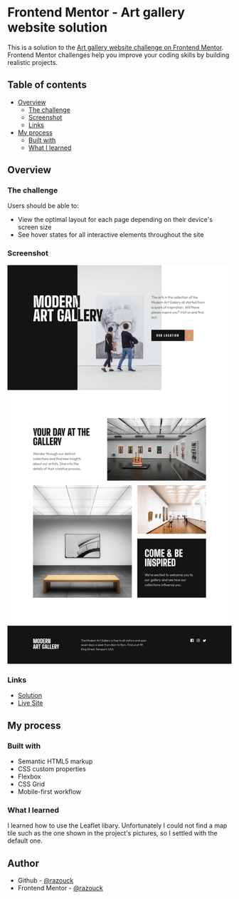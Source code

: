 # Frontend Mentor - Art gallery website solution

This is a solution to
the [Art gallery website challenge on Frontend Mentor](https://www.frontendmentor.io/challenges/art-gallery-website-yVdrZlxyA).
Frontend Mentor challenges help you improve your coding skills by building
realistic projects.

## Table of contents

- [Overview](#overview)
	- [The challenge](#the-challenge)
	- [Screenshot](#screenshot)
	- [Links](#links)
- [My process](#my-process)
	- [Built with](#built-with)
	- [What I learned](#what-i-learned)

## Overview

### The challenge

Users should be able to:

- View the optimal layout for each page depending on their device's screen size
- See hover states for all interactive elements throughout the site

### Screenshot

![](./assets/screenshot.png)

### Links

- [Solution](https://www.frontendmentor.io/challenges/art-gallery-website-yVdrZlxyA/)
- [Live Site](https://razouck.github.io/art-gallery-website/index.html)

## My process

### Built with

- Semantic HTML5 markup
- CSS custom properties
- Flexbox
- CSS Grid
- Mobile-first workflow

### What I learned

I learned how to use the Leaflet libary. Unfortunately I could not find a map
tile such as the one shown in the project's pictures, so I settled with the
default one.

## Author

- Github - [@razouck](https://www.github.com/razouck)
- Frontend
  Mentor - [@razouck](https://www.frontendmentor.io/profile/razouck)
